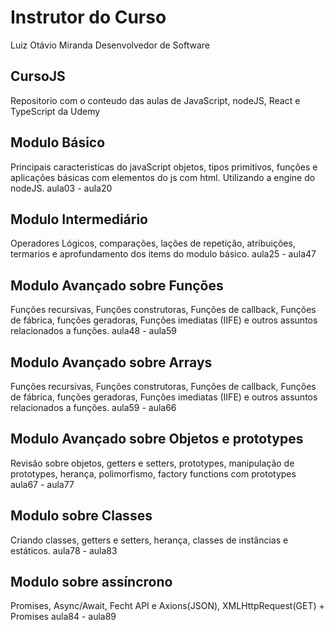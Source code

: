# Instrutor do Curso
Luiz Otávio Miranda 
Desenvolvedor de Software

## CursoJS
Repositorio com o conteudo das aulas de JavaScript, nodeJS, React e TypeScript da Udemy 

## Modulo Básico 
Principais caracteristicas do javaScript objetos, tipos primitivos, funções e aplicações básicas com elementos do js com html. Utilizando a engine do nodeJS.
aula03 - aula20 

## Modulo Intermediário 
Operadores Lógicos, comparações, lações de repetição, atribuições, termarios e aprofundamento dos items do modulo básico.
aula25 - aula47

## Modulo Avançado sobre Funções  
Funções recursivas, Funções construtoras, Funções de callback, Funções de fábrica, funções geradoras, Funções imediatas (IIFE) e outros assuntos relacionados a funções.
aula48 - aula59

## Modulo Avançado sobre Arrays  
Funções recursivas, Funções construtoras, Funções de callback, Funções de fábrica, funções geradoras, Funções imediatas (IIFE) e outros assuntos relacionados a funções.
aula59 - aula66

## Modulo Avançado sobre Objetos e prototypes  
Revisão sobre objetos, getters e setters, prototypes, manipulação de prototypes, herança, polimorfismo, factory functions com prototypes
aula67 - aula77

## Modulo sobre Classes
Criando classes, getters e setters, herança, classes de instâncias e estáticos.
aula78 - aula83

## Modulo sobre assíncrono
Promises, Async/Await, Fecht API e Axions(JSON), XMLHttpRequest(GET) + Promises
aula84 - aula89
